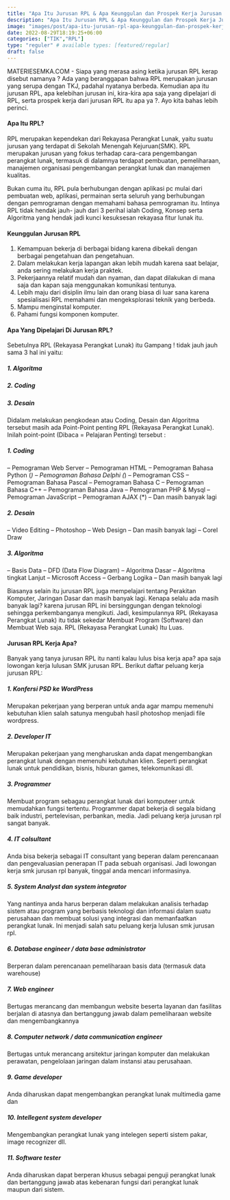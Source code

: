 ```yaml
---
title: "Apa Itu Jurusan RPL & Apa Keunggulan dan Prospek Kerja Jurusan RPL ?"
description: "Apa Itu Jurusan RPL & Apa Keunggulan dan Prospek Kerja Jurusan RPL ?"
image: "images/post/apa-itu-jurusan-rpl-apa-keunggulan-dan-prospek-kerja-jurusan-rpl.PNG"
date: 2022-08-29T18:19:25+06:00
categories: ["TIK","RPL"]
type: "reguler" # available types: [featured/regular]
draft: false
---
```


MATERIESEMKA.COM - Siapa yang merasa asing ketika jurusan RPL kerap disebut namanya ? Ada yang beranggapan bahwa RPL merupakan jurusan yang serupa dengan TKJ, padahal nyatanya berbeda. Kemudian apa itu jurusan RPL, apa kelebihan jurusan ini, kira-kira apa saja yang dipelajari di RPL, serta prospek kerja dari jurusan RPL itu apa ya ?. Ayo kita bahas lebih perinci.

#### Apa Itu RPL?

RPL merupakan kependekan dari Rekayasa Perangkat Lunak, yaitu suatu jurusan yang terdapat di Sekolah Menengah Kejuruan(SMK). RPL merupakan jurusan yang fokus terhadap cara-cara pengembangan perangkat lunak, termasuk di dalamnya terdapat pembuatan, pemeliharaan, manajemen organisasi pengembangan perangkat lunak dan manajemen kualitas.

Bukan cuma itu, RPL pula berhubungan dengan aplikasi pc mulai dari pembuatan web, aplikasi, permainan serta seluruh yang berhubungan dengan pemrograman dengan memahami bahasa pemrograman itu. Intinya RPL tidak hendak jauh- jauh dari 3 perihal ialah Coding, Konsep serta Algoritma yang hendak jadi kunci kesuksesan rekayasa fitur lunak itu. 

#### Keunggulan Jurusan RPL
1. Kemampuan bekerja di berbagai bidang karena dibekali dengan berbagai pengetahuan dan pengetahuan.
2. Dalam melakukan kerja lapangan akan lebih mudah karena saat belajar, anda sering melakukan kerja praktek.
3. Pekerjaannya relatif mudah dan nyaman, dan dapat dilakukan di mana saja dan kapan saja menggunakan komunikasi tentunya.
4. Lebih maju dari disiplin ilmu lain dan orang biasa di luar sana karena spesialisasi RPL memahami dan mengeksplorasi teknik yang berbeda. 
5. Mampu menginstal komputer.
6. Pahami fungsi komponen komputer.


#### Apa Yang Dipelajari Di Jurusan RPL?
Sebetulnya RPL (Rekayasa Perangkat Lunak) itu Gampang ! tidak jauh jauh sama 3 hal ini yaitu:

##### 1. Algoritma
##### 2. Coding
##### 3. Desain


Didalam melakukan pengkodean atau Coding, Desain dan Algoritma tersebut masih ada Point-Point penting RPL (Rekayasa Perangkat Lunak). Inilah point-point (Dibaca = Pelajaran Penting) tersebut :

##### 1. Coding
– Pemograman Web Server
– Pemograman HTML
– Pemograman Bahasa Python (*)
– Pemograman Bahasa Delphi (*)
– Pemograman CSS
– Pemograman Bahasa Pascal
– Pemograman Bahasa C
– Pemograman Bahasa C++
– Pemograman Bahasa Java
– Pemograman PHP & Mysql
– Pemograman JavaScript
– Pemograman AJAX (*)
– Dan masih banyak lagi

##### 2. Desain
– Video Editing
– Photoshop
– Web Design
– Dan masih banyak lagi
– Corel Draw

##### 3. Algoritma
– Basis Data
– DFD (Data Flow Diagram)
– Algoritma Dasar
– Algoritma tingkat Lanjut
– Microsoft Access
– Gerbang Logika
– Dan masih banyak lagi

Biasanya selain itu jurusan RPL juga mempelajari tentang Perakitan Komputer, Jaringan Dasar dan masih banyak lagi. Kenapa selalu ada masih banyak lagi? karena jurusan RPL ini bersinggungan dengan teknologi sehingga perkembanganya mengikuti. Jadi, kesimpulannya RPL (Rekayasa Perangkat Lunak) itu tidak sekedar Membuat Program (Software) dan Membuat Web saja. RPL (Rekayasa Perangkat Lunak) Itu Luas.

#### Jurusan RPL Kerja Apa?
Banyak yang tanya jurusan RPL itu nanti kalau lulus bisa kerja apa? apa saja lowongan kerja lulusan SMK jurusan RPL. Berikut daftar peluang kerja jurusan RPL:

##### 1. Konfersi PSD ke WordPress
Merupakan pekerjaan yang berperan untuk anda agar mampu memenuhi kebutuhan klien salah satunya mengubah hasil photoshop menjadi file wordpress.

##### 2. Developer IT
Merupakan pekerjaan yang mengharuskan anda dapat mengembangkan perangkat lunak dengan memenuhi kebutuhan klien. Seperti perangkat lunak untuk pendidikan, bisnis, hiburan games, telekomunikasi dll.

##### 3. Programmer
Membuat program sebagau perangkat lunak dari komputeer untuk memudahkan fungsi tertentu. Programmer dapat bekerja di segala bidang baik industri, pertelevisan, perbankan, media. Jadi peluang kerja jurusan rpl sangat banyak.

##### 4. IT colsultant
Anda bisa bekerja sebagai IT consultant yang beperan dalam perencanaan dan pengevaluasian penerapan IT pada sebuah organisasi. Jadi lowongan kerja smk jurusan rpl banyak, tinggal anda mencari informasinya.

##### 5. System Analyst dan system integrator
Yang nantinya anda harus berperan dalam melakukan analisis terhadap sistem atau program yang berbasis teknologi dan informasi dalam suatu perusahaan dan membuat solusi yang integrasi dan memanfaatkan perangkat lunak. Ini menjadi salah satu peluang kerja lulusan smk jurusan rpl.

##### 6. Database engineer / data base administrator
Berperan dalam perencanaan pemeliharaan basis data (termasuk data warehouse)

##### 7. Web engineer
Bertugas merancang dan membangun website beserta layanan dan fasilitas berjalan di atasnya dan bertanggung jawab dalam pemeliharaan website dan mengembangkannya

##### 8. Computer network / data communication engineer
Bertugas untuk merancang arsitektur jaringan komputer dan melakukan perawatan, pengelolaan jaringan dalam instansi atau perusahaan.

##### 9. Game developer
Anda diharuskan dapat mengembangkan perangkat lunak multimedia game dan

##### 10. Intellegent system developer
Mengembangkan perangkat lunak yang intelegen seperti sistem pakar, image recognizer dll.

##### 11. Software tester
Anda diharuskan dapat berperan khusus sebagai penguji perangkat lunak dan bertanggung jawab atas kebenaran fungsi dari perangkat lunak maupun dari sistem.
